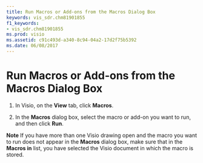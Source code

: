 ```yaml
---
title: Run Macros or Add-ons from the Macros Dialog Box
keywords: vis_sdr.chm81901855
f1_keywords:
- vis_sdr.chm81901855
ms.prod: visio
ms.assetid: c91c493d-a340-8c94-04a2-17d2f75b5392
ms.date: 06/08/2017
---
```



# Run Macros or Add-ons from the Macros Dialog Box

1. In Visio, on the **View** tab, click **Macros**.
    
2. In the **Macros** dialog box, select the macro or add-on you want to run, and then click **Run**.
    

 **Note**   If you have more than one Visio drawing open and the macro you want to run does not appear in the **Macros** dialog box, make sure that in the **Macros in** list, you have selected the Visio document in which the macro is stored.


